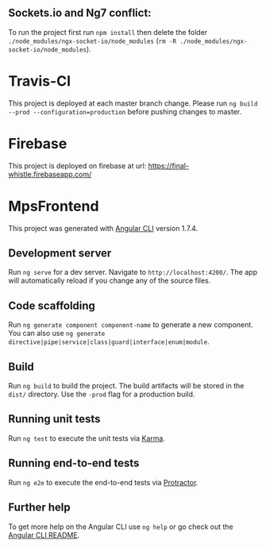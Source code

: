 ## Sockets.io and Ng7 conflict:
To run the project first run `npm install` then delete the folder `./node_modules/ngx-socket-io/node_modules` (`rm -R ./node_modules/ngx-socket-io/node_modules`).

# Travis-CI
This project is deployed at each master branch change. Please run `ng build --prod --configuration=production` before pushing changes to master. 

# Firebase
This project is deployed on firebase at url: https://final-whistle.firebaseapp.com/

# MpsFrontend

This project was generated with [Angular CLI](https://github.com/angular/angular-cli) version 1.7.4.

## Development server

Run `ng serve` for a dev server. Navigate to `http://localhost:4200/`. The app will automatically reload if you change any of the source files.

## Code scaffolding

Run `ng generate component component-name` to generate a new component. You can also use `ng generate directive|pipe|service|class|guard|interface|enum|module`.

## Build

Run `ng build` to build the project. The build artifacts will be stored in the `dist/` directory. Use the `-prod` flag for a production build.

## Running unit tests

Run `ng test` to execute the unit tests via [Karma](https://karma-runner.github.io).

## Running end-to-end tests

Run `ng e2e` to execute the end-to-end tests via [Protractor](http://www.protractortest.org/).

## Further help

To get more help on the Angular CLI use `ng help` or go check out the [Angular CLI README](https://github.com/angular/angular-cli/blob/master/README.md).
